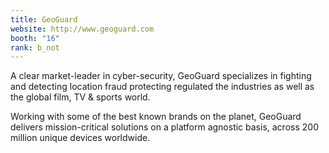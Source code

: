 ```yaml
---
title: GeoGuard
website: http://www.geoguard.com
booth: "16"
rank: b_not
---
```


A clear market-leader in cyber-security, GeoGuard specializes in fighting and detecting location fraud protecting regulated the industries as well as the global film, TV & sports world. 

Working with some of the best known brands on the planet, GeoGuard delivers mission-critical solutions on a platform agnostic basis, across 200 million unique devices worldwide.
